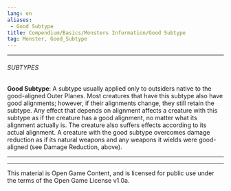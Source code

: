 ```yaml
---
lang: en
aliases:
 - Good Subtype
title: Compendium/Basics/Monsters Information/Good Subtype
tag: Monster, Good_Subtype
---
```



---

###### SUBTYPES


**Good Subtype**: A subtype usually applied only to outsiders native to the good-aligned Outer Planes. Most creatures that have this subtype also have good alignments; however, if their alignments change, they still retain the subtype. Any effect that depends on alignment affects a creature with this subtype as if the creature has a good alignment, no matter what its alignment actually is. The creature also suffers effects according to its actual alignment. A creature with the good subtype overcomes damage reduction as if its natural weapons and any weapons it wields were good-aligned (see Damage Reduction, above).



---

---

This material is Open Game Content, and is licensed for public use under the terms of the Open Game License v1.0a.
